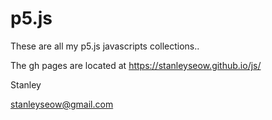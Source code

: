 # p5.js
These are all my p5.js javascripts collections..

The gh pages are located at https://stanleyseow.github.io/js/

Stanley

stanleyseow@gmail.com
